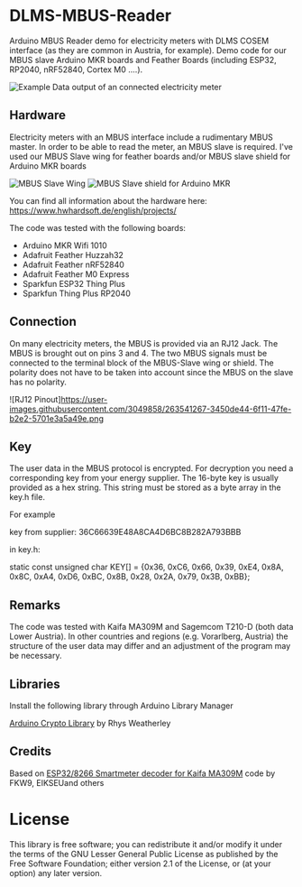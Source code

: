 # DLMS-MBUS-Reader

Arduino MBUS Reader demo for electricity meters with DLMS COSEM interface (as they are common in Austria, for example). Demo code for our  MBUS slave Arduino MKR boards and Feather Boards (including ESP32, RP2040, nRF52840, Cortex M0 ....).


![Example Data output of an connected electricity meter](https://user-images.githubusercontent.com/3049858/263540720-a5ca355f-043a-423e-a036-43d0d01d43e5.jpg)



## Hardware 

Electricity meters with an MBUS interface include a rudimentary MBUS master. In order to be able to read the meter, an MBUS slave is required. I've used our MBUS Slave wing for feather boards and/or MBUS slave shield for Arduino MKR boards

![MBUS Slave Wing](https://user-images.githubusercontent.com/3049858/263453697-6a00bde5-259d-4733-a12a-3dff900e32d1.jpg)  ![MBUS Slave shield for Arduino MKR](https://user-images.githubusercontent.com/3049858/263453696-eaf3f158-7afa-4ac2-a786-6002ce8581bb.jpg)

You can find all information about the hardware here:
https://www.hwhardsoft.de/english/projects/

The code was tested with the following boards:

* Arduino MKR Wifi 1010
* Adafruit Feather Huzzah32
* Adafruit Feather nRF52840
* Adafruit Feather M0 Express
* Sparkfun ESP32 Thing Plus
* Sparkfun Thing Plus RP2040


## Connection 

On many electricity meters, the MBUS is provided via an RJ12 Jack. The MBUS is brought out on pins 3 and 4. The two MBUS signals must be connected to the terminal block of the MBUS-Slave wing or shield. The polarity does not have to be taken into account since the MBUS on the slave has no polarity.

![RJ12 Pinout]https://user-images.githubusercontent.com/3049858/263541267-3450de44-6f11-47fe-b2e2-5701e3a5a49e.png



## Key

The user data in the MBUS protocol is encrypted. For decryption you need a corresponding key from your energy supplier. The 16-byte key is usually provided as a hex string. This string must be stored as a byte array in the key.h file. 

For example

key from supplier: 36C66639E48A8CA4D6BC8B282A793BBB

in key.h:

static const unsigned char KEY[] = {0x36, 0xC6, 0x66, 0x39, 0xE4, 0x8A, 0x8C, 0xA4, 0xD6, 0xBC, 0x8B, 0x28, 0x2A, 0x79, 0x3B, 0xBB};



## Remarks

The code was tested with Kaifa MA309M and Sagemcom T210-D (both data Lower Austria). In other countries and regions (e.g. Vorarlberg, Austria) the structure of the user data may differ and an adjustment of the program may be necessary.



## Libraries

Install the following library through Arduino Library Manager

[Arduino Crypto Library](https://rweather.github.io/arduinolibs/crypto.html) by Rhys Weatherley 
                         


## Credits 

Based on [ESP32/8266 Smartmeter decoder for Kaifa MA309M](https://github.com/FKW9/esp-smartmeter-netznoe/) code by FKW9, EIKSEUand others
   


# License

This library is free software; you can redistribute it and/or
modify it under the terms of the GNU Lesser General Public
License as published by the Free Software Foundation; either
version 2.1 of the License, or (at your option) any later version.
